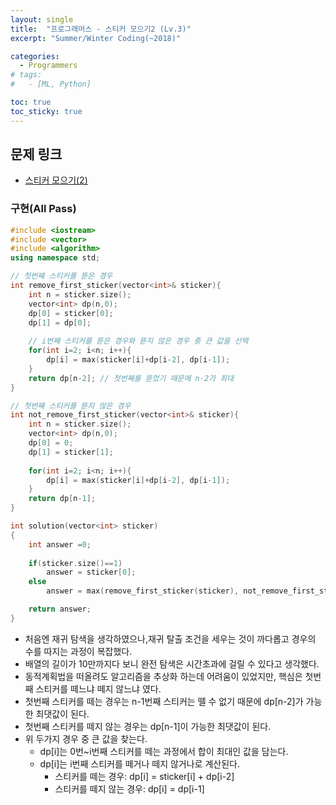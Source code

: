 ```yaml
---
layout: single
title:  "프로그래머스 - 스티커 모으기2 (Lv.3)"
excerpt: "Summer/Winter Coding(~2018)"

categories:
  - Programmers
# tags:
#   - [ML, Python]

toc: true
toc_sticky: true
---
```


## 문제 링크
- [스티커 모으기(2)](https://school.programmers.co.kr/learn/courses/30/lessons/12971)

### 구현(All Pass)
```c++
#include <iostream>
#include <vector>
#include <algorithm>
using namespace std;

// 첫번째 스티커를 뜯은 경우
int remove_first_sticker(vector<int>& sticker){
    int n = sticker.size();
    vector<int> dp(n,0);
    dp[0] = sticker[0];
    dp[1] = dp[0];
    
    // i번째 스티커를 뜯은 경우와 뜯지 않은 경우 중 큰 값을 선택
    for(int i=2; i<n; i++){
        dp[i] = max(sticker[i]+dp[i-2], dp[i-1]);
    }
    return dp[n-2]; // 첫번째를 뜯었기 때문에 n-2가 최대
}

// 첫번째 스티커를 뜯지 않은 경우
int not_remove_first_sticker(vector<int>& sticker){
    int n = sticker.size();
    vector<int> dp(n,0);
    dp[0] = 0;
    dp[1] = sticker[1];
    
    for(int i=2; i<n; i++){
        dp[i] = max(sticker[i]+dp[i-2], dp[i-1]);
    }
    return dp[n-1]; 
}

int solution(vector<int> sticker)
{
    int answer =0;
    
    if(sticker.size()==1) 
        answer = sticker[0];
    else
        answer = max(remove_first_sticker(sticker), not_remove_first_sticker(sticker));

    return answer;
}

```
- 처음엔 재귀 탐색을 생각하였으나,재귀 탈출 조건을 세우는 것이 까다롭고 경우의 수를 따지는 과정이 복잡했다.
- 배열의 길이가 10만까지다 보니 완전 탐색은 시간초과에 걸릴 수 있다고 생각했다.
- 동적계획법을 떠올려도 알고리즘을 추상화 하는데 어려움이 있었지만, 핵심은 첫번째 스티커를 떼느냐 떼지 않느냐 였다.
- 첫번째 스티커를 떼는 경우는 n-1번째 스티커는 뗄 수 없기 때문에 dp[n-2]가 가능한 최댓값이 된다.
- 첫번째 스티커를 떼지 않는 경우는 dp[n-1]이 가능한 최댓값이 된다.
- 위 두가지 경우 중 큰 값을 찾는다.
    - dp[i]는 0번~i번째 스티커를 떼는 과정에서 합이 최대인 값을 담는다.
    - dp[i]는 i번째 스티커를 떼거나 떼지 않거나로 계산된다.
        - 스티커를 떼는 경우: dp[i] = sticker[i] + dp[i-2]
        - 스티커를 떼지 않는 경우: dp[i] = dp[i-1]





